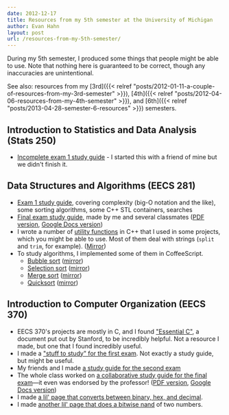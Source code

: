 ```yaml
---
date: 2012-12-17
title: Resources from my 5th semester at the University of Michigan
author: Evan Hahn
layout: post
url: /resources-from-my-5th-semester/
---
```


During my 5th semester, I produced some things that people might be able to use. Note that nothing here is guaranteed to be correct, though any inaccuracies are unintentional.

See also: resources from my [3rd]({{< relref "posts/2012-01-11-a-couple-of-resources-from-my-3rd-semester" >}}), [4th]({{< relref "posts/2012-04-06-resources-from-my-4th-semester" >}}), and [6th]({{< relref "posts/2013-04-28-semester-6-resources" >}}) semesters.

## Introduction to Statistics and Data Analysis (Stats 250)

- [Incomplete exam 1 study guide](/wp-content/uploads/2012/10/Stats250exam1studyguide.html) - I started this with a friend of mine but we didn't finish it.

## Data Structures and Algorithms (EECS 281)

- [Exam 1 study guide](/wp-content/uploads/2012/10/eecs281exam1.txt), covering complexity (big-O notation and the like), some sorting algorithms, some C++ STL containers, searches
- [Final exam study guide](/uploads/school/eecs281_final/), made by me and several classmates ([PDF version](/uploads/school/eecs281_final/eecs281_final_study_guide.pdf), [Google Docs version](https://docs.google.com/document/d/1yckyobmm251vll-lKJrNAba8SYnBCcKPSxU27QCh3-Q/edit))
- I wrote a number of [utility functions](/uploads/school/eecs281_cpp_utilities.cpp.txt) in C++ that I used in some projects, which you might be able to use. Most of them deal with strings (`split` and `trim`, for example). ([Mirror](https://gist.github.com/4366909))
- To study algorithms, I implemented some of them in CoffeeScript.
  - [Bubble sort](/uploads/school/eecs281_coffeescript_bubble_sort.coffee.txt) ([mirror](https://gist.github.com/3855313))
  - [Selection sort](/uploads/school/eecs281_coffeescript_selection_sort.coffee.txt) ([mirror](https://gist.github.com/3869977))
  - [Merge sort](/uploads/school/eecs281_coffeescript_merge_sort.coffee.txt) ([mirror](https://gist.github.com/3870128))
  - [Quicksort](/uploads/school/eecs281_coffeescript_quicksort.coffee.txt) ([mirror](https://gist.github.com/3874172))

## Introduction to Computer Organization (EECS 370)

- EECS 370's projects are mostly in C, and I found ["Essential C"](http://cslibrary.stanford.edu/101/EssentialC.pdf), a document put out by Stanford, to be incredibly helpful. Not a resource I made, but one that I found incredibly useful.
- I made a ["stuff to study" for the first exam](/wp-content/uploads/2012/10/EECS_370_exam_1.txt). Not exactly a study guide, but might be useful.
- My friends and I made [a study guide for the second exam](/wp-content/uploads/2012/10/EECS-370-exam-2-study-guide.txt)
- The whole class worked on [a collaborative study guide for the final exam](/uploads/school/eecs370_final/)&mdash;it even was endorsed by the professor! ([PDF version](/uploads/school/eecs370_final/eecs370_final_study_guide.pdf), [Google Docs version](https://docs.google.com/document/d/1NPRMsU-5pi0gF0q5MXDzUwK-MUiexzRXgiafZITxU2w/edit))
- I made [a lil' page that converts between binary, hex, and decimal](https://evanhahn.com/tape/lil/base_convert.php).
- I made [another lil' page that does a bitwise nand](https://evanhahn.com/tape/lil/bitwise_nand.php) of two numbers.

